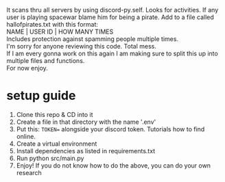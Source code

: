 It scans thru all servers by using discord-py.self. Looks for activities. If any user is playing spacewar blame him for being a pirate. Add to a file called hallofpirates.txt with this format:  
NAME | USER ID | HOW MANY TIMES  
Includes protection against spamming people multiple times.  
I'm sorry for anyone reviewing this code. Total mess.  
If I am every gonna work on this again I am making sure to split this up into multiple files and functions.  
For now enjoy.  
# setup guide
1. Clone this repo & CD into it
2. Create a file in that directory with the name '.env'
3. Put this: `TOKEN=` alongside your discord token. Tutorials how to find online.
4. Create a virtual environment
5. Install dependencies as listed in requirements.txt
6. Run python src/main.py
7. Enjoy!
If you do not know how to do the above, you can do your own research
